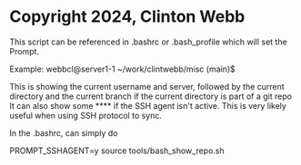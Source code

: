 # Copyright 2024, Clinton Webb
This script can be referenced in .bashrc or .bash_profile which will set the Prompt.

Example:
webbcl@server1-1 ~/work/clintwebb/misc (main)$

This is showing the current username and server, followed by the current directory and the current branch if the current directory is part of a git repo
It can also show some **** if the SSH agent isn't active.  This is very likely useful when using SSH protocol to sync.

In the .bashrc, can simply do

PROMPT_SSHAGENT=y
source tools/bash_show_repo.sh
